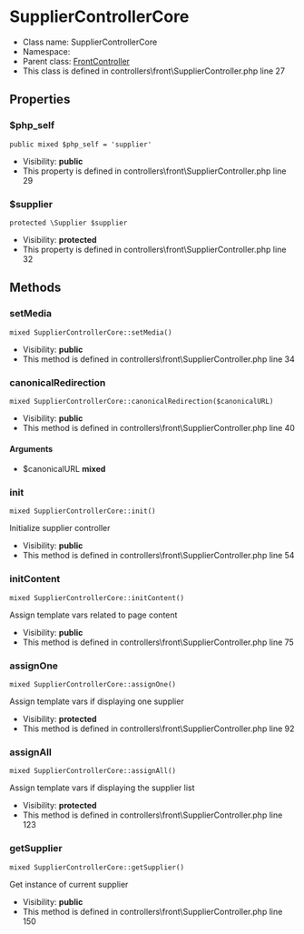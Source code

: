 SupplierControllerCore
===============






* Class name: SupplierControllerCore
* Namespace: 
* Parent class: [FrontController](FrontControllerCore)
* This class is defined in controllers\front\SupplierController.php line 27





Properties
----------


### $php_self

    public mixed $php_self = 'supplier'





* Visibility: **public**
* This property is defined in controllers\front\SupplierController.php line 29


### $supplier

    protected \Supplier $supplier





* Visibility: **protected**
* This property is defined in controllers\front\SupplierController.php line 32


Methods
-------


### setMedia

    mixed SupplierControllerCore::setMedia()





* Visibility: **public**
* This method is defined in controllers\front\SupplierController.php line 34




### canonicalRedirection

    mixed SupplierControllerCore::canonicalRedirection($canonicalURL)





* Visibility: **public**
* This method is defined in controllers\front\SupplierController.php line 40


#### Arguments
* $canonicalURL **mixed**



### init

    mixed SupplierControllerCore::init()

Initialize supplier controller



* Visibility: **public**
* This method is defined in controllers\front\SupplierController.php line 54




### initContent

    mixed SupplierControllerCore::initContent()

Assign template vars related to page content



* Visibility: **public**
* This method is defined in controllers\front\SupplierController.php line 75




### assignOne

    mixed SupplierControllerCore::assignOne()

Assign template vars if displaying one supplier



* Visibility: **protected**
* This method is defined in controllers\front\SupplierController.php line 92




### assignAll

    mixed SupplierControllerCore::assignAll()

Assign template vars if displaying the supplier list



* Visibility: **protected**
* This method is defined in controllers\front\SupplierController.php line 123




### getSupplier

    mixed SupplierControllerCore::getSupplier()

Get instance of current supplier



* Visibility: **public**
* This method is defined in controllers\front\SupplierController.php line 150




